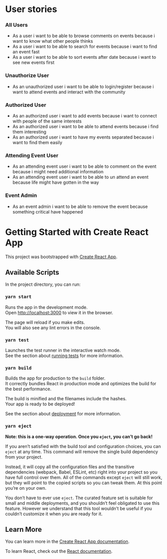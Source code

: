 # User stories

### All Users
- As a user i want to be able to browse comments on events because i want to know what other people thinks
- As a user i want to be able to search for events because i want to find an event fast 
- As a user i want to be able to sort events after date because i want to see new events first

### Unauthorize User
- As an unauthorized user i want to be able to login/register because i want to attend events and interact with the community


### Authorized User
- As an authorized user i want to add events because i want to connect with people of the same interests
- As an authorized user i want to be able to attend events because i find them interesting
- As an authorized user i want to have my events separated because i want to find them easily

### Attending Event User
- As an attending event user i want to be able to comment on the event because i might need additional information
- As an attending event user i want to be able to un attend an event because life might have gotten in the way

### Event Admin 
- As an event admin i want to be able to remove the event because something critical have happened


# Getting Started with Create React App

This project was bootstrapped with [Create React App](https://github.com/facebook/create-react-app).

## Available Scripts

In the project directory, you can run:

### `yarn start`

Runs the app in the development mode.\
Open [http://localhost:3000](http://localhost:3000) to view it in the browser.

The page will reload if you make edits.\
You will also see any lint errors in the console.

### `yarn test`

Launches the test runner in the interactive watch mode.\
See the section about [running tests](https://facebook.github.io/create-react-app/docs/running-tests) for more information.

### `yarn build`

Builds the app for production to the `build` folder.\
It correctly bundles React in production mode and optimizes the build for the best performance.

The build is minified and the filenames include the hashes.\
Your app is ready to be deployed!

See the section about [deployment](https://facebook.github.io/create-react-app/docs/deployment) for more information.

### `yarn eject`

**Note: this is a one-way operation. Once you `eject`, you can’t go back!**

If you aren’t satisfied with the build tool and configuration choices, you can `eject` at any time. This command will remove the single build dependency from your project.

Instead, it will copy all the configuration files and the transitive dependencies (webpack, Babel, ESLint, etc) right into your project so you have full control over them. All of the commands except `eject` will still work, but they will point to the copied scripts so you can tweak them. At this point you’re on your own.

You don’t have to ever use `eject`. The curated feature set is suitable for small and middle deployments, and you shouldn’t feel obligated to use this feature. However we understand that this tool wouldn’t be useful if you couldn’t customize it when you are ready for it.

## Learn More

You can learn more in the [Create React App documentation](https://facebook.github.io/create-react-app/docs/getting-started).

To learn React, check out the [React documentation](https://reactjs.org/).
